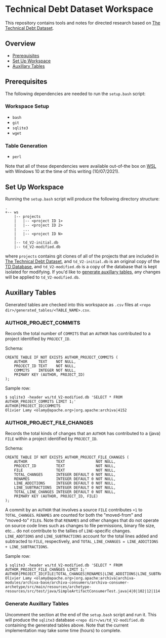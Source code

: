 # Technical Debt Dataset Workspace
This repository contains tools and notes for directed research based on
[The Technical Debt Dataset](https://github.com/clowee/The-Technical-Debt-Dataset).

## Overview
- [Prerequisites](#table-generation)
- [Set Up Workspace](#set-up-workspace)
- [Auxillary Tables](#auxillary-tables)

## Prerequisites
The following dependencies are needed to run the `setup.bash` script:
### Workspace Setup
- `bash`
- `git`
- `sqlite3`
- `wget`
### Table Generation
- `perl`

Note that all of these dependencies were available out-of-the box on
[WSL](https://docs.microsoft.com/en-us/windows/wsl/install) with Windows 10 at
the time of this writing (10/07/2021).

## Set Up Workspace
Running the `setup.bash` script will produce the following directory structure:
```
.
+-- ws
    |-- projects
    |   |-- <project ID 1>
    |   |-- <project ID 2>
    |   ...
    |   |-- <project ID N>
    |
    |-- td_V2-initial.db
    |-- td_V2-modified.db

```
where `projects` contains git clones of all of the projects that are included in
[The Technical Debt Dataset](https://github.com/clowee/The-Technical-Debt-Dataset),
and `td_V2-initial.db` is an original copy of the
[TD Database](https://github.com/clowee/The-Technical-Debt-Dataset/releases/download/2.0/td_V2.db),
and `td_V2-modified.db` is a copy of the database that is kept isolated for modifying.
If you'd like to [generate auxillary tables](#generate-auxillary-tables), any
changes will be applied to `td_V2-modified.db`.

## Auxillary Tables
Generated tables are checked into this workspace as `.csv` files at
`<repo dir>/generated_tables/<TABLE_NAME>.csv`.
### AUTHOR_PROJECT_COMMITS
Records the total number of `COMMITS` that an `AUTHOR` has contributed to a
project identified by `PROJECT_ID`.

Schema:
```
CREATE TABLE IF NOT EXISTS AUTHOR_PROJECT_COMMITS (
    AUTHOR     TEXT    NOT NULL,
    PROJECT_ID TEXT    NOT NULL,
    COMMITS    INTEGER NOT NULL,
    PRIMARY KEY (AUTHOR, PROJECT_ID)
);
```
Sample row:
```
$ sqlite3 -header ws/td_V2-modified.db 'SELECT * FROM AUTHOR_PROJECT_COMMITS LIMIT 1;'
AUTHOR|PROJECT_ID|COMMITS
Olivier Lamy <olamy@apache.org>|org.apache:archiva|4152
```
### AUTHOR_PROJECT_FILE_CHANGES
Records the total kinds of changes that an `AUTHOR` has contributed to a (java) `FILE`
within a project identified by `PROJECT_ID`.

Schema:
```
CREATE TABLE IF NOT EXISTS AUTHOR_PROJECT_FILE_CHANGES (
    AUTHOR             TEXT              NOT NULL,
    PROJECT_ID         TEXT              NOT NULL,
    FILE               TEXT              NOT NULL,
    TOTAL_CHANGES      INTEGER DEFAULT 0 NOT NULL,
    RENAMES            INTEGER DEFAULT 0 NOT NULL,
    LINE_ADDITIONS     INTEGER DEFAULT 0 NOT NULL,
    LINE_SUBTRACTIONS  INTEGER DEFAULT 0 NOT NULL,
    TOTAL_LINE_CHANGES INTEGER DEFAULT 0 NOT NULL,
    PRIMARY KEY (AUTHOR, PROJECT_ID, FILE)
);
```
 A commit by an `AUTHOR` that involves a source `FILE` contributes `+1` to
`TOTAL_CHANGES`.  `RENAMES` are counted for both the "moved-from" and
"moved-to" `FILE`s.  Note that `RENAMES` and other changes that do not operate
on source code lines such as changes to file permissions, binary file size,
etc... do not contribute to the tallies of `LINE`-specific changes.
`LINE_ADDTIONS` and `LINE_SUBTRACTIONS` account for the total lines added and
subtracted to `FILE`, respectively, and `TOTAL_LINE_CHANGES = LINE_ADDITIONS +
LINE_SUBTRACTIONS`.

Sample row:
```
$ sqlite3 -header ws/td_V2-modified.db 'SELECT * FROM AUTHOR_PROJECT_FILE_CHANGES LIMIT 1;'
AUTHOR|PROJECT_ID|FILE|TOTAL_CHANGES|RENAMES|LINE_ADDITIONS|LINE_SUBTRACTIONS|TOTAL_LINE_CHANGES
Olivier Lamy <olamy@apache.org>|org.apache:archiva|archiva-modules/archiva-base/archiva-consumers/archiva-consumer-archetype/src/main/resources/archetype-resources/src/test/java/SimpleArtifactConsumerTest.java|4|0|102|12|114 
```
### Generate Auxillary Tables
Uncomment the section at the end of the `setup.bash` script and run it.  This
will produce the `sqlite3` database `<repo dir>/ws/td_V2-modified.db`
containing the generated tables above.  Note that the current implementation
may take some time (hours) to complete.
